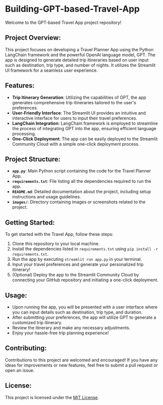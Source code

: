 # Building-GPT-based-Travel-App

Welcome to the GPT-based Travel App project repository!

## Project Overview:

This project focuses on developing a Travel Planner App using the Python LangChain framework and the powerful OpenAI language model, GPT. The app is designed to generate detailed trip itineraries based on user input such as destination, trip type, and number of nights. It utilizes the Streamlit UI framework for a seamless user experience.

## Features:

- **Trip Itinerary Generation**: Utilizing the capabilities of GPT, the app generates comprehensive trip itineraries tailored to the user's preferences.
- **User-Friendly Interface**: The Streamlit UI provides an intuitive and interactive interface for users to input their travel preferences.
- **LangChain Integration**: LangChain framework is employed to streamline the process of integrating GPT into the app, ensuring efficient language processing.
- **One-Click Deployment**: The app can be easily deployed to the Streamlit Community Cloud with a simple one-click deployment process.

## Project Structure:

- **`app.py`**: Main Python script containing the code for the Travel Planner App.
- **`requirements.txt`**: File listing all the dependencies required to run the app.
- **`README.md`**: Detailed documentation about the project, including setup instructions and usage guidelines.
- **`images/`**: Directory containing images or screenshots related to the project.

## Getting Started:

To get started with the Travel App, follow these steps:

1. Clone this repository to your local machine.
2. Install the dependencies listed in `requirements.txt` using `pip install -r requirements.txt`.
3. Run the app by executing `streamlit run app.py` in your terminal.
4. Input your travel preferences and generate your personalized trip itinerary!
5. (Optional) Deploy the app to the Streamlit Community Cloud by connecting your GitHub repository and initiating a one-click deployment.

## Usage:

- Upon running the app, you will be presented with a user interface where you can input details such as destination, trip type, and duration.
- After submitting your preferences, the app will utilize GPT to generate a customized trip itinerary.
- Review the itinerary and make any necessary adjustments.
- Enjoy your hassle-free trip planning experience!

## Contributing:

Contributions to this project are welcomed and encouraged! If you have any ideas for improvements or new features, feel free to submit a pull request or open an issue.

## License:

This project is licensed under the [MIT License](LICENSE).

